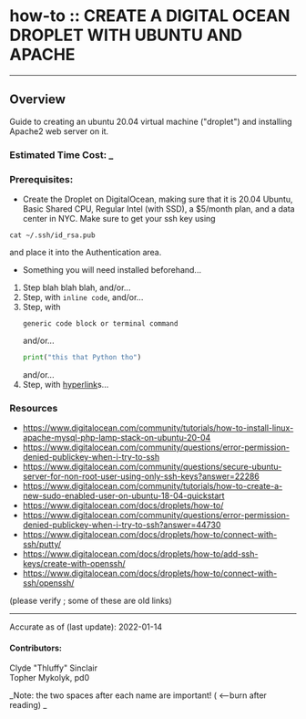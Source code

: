 # how-to :: CREATE A DIGITAL OCEAN DROPLET WITH UBUNTU AND APACHE
---
## Overview
Guide to creating an ubuntu 20.04 virtual machine ("droplet") and installing Apache2 web server on it.

### Estimated Time Cost: _

### Prerequisites:

- Create the Droplet on DigitalOcean, making sure that it is 20.04 Ubuntu, Basic Shared CPU, Regular Intel (with SSD), a $5/month plan, and a data center in NYC.  Make sure to get your ssh key using
```
cat ~/.ssh/id_rsa.pub
```
and place it into the Authentication area.
- Something you will need installed beforehand...

1. Step blah blah blah, and/or...
1. Step, with `inline code`, and/or...
1. Step, with
    ```
    generic code block or terminal command
    ```
   and/or...
    ```python
    print("this that Python tho")
    ```
   and/or...
1. Step, with [hyperlink](https://xkcd.com)s...


### Resources
* https://www.digitalocean.com/community/tutorials/how-to-install-linux-apache-mysql-php-lamp-stack-on-ubuntu-20-04
* https://www.digitalocean.com/community/questions/error-permission-denied-publickey-when-i-try-to-ssh
* https://www.digitalocean.com/community/questions/secure-ubuntu-server-for-non-root-user-using-only-ssh-keys?answer=22286
* https://www.digitalocean.com/community/tutorials/how-to-create-a-new-sudo-enabled-user-on-ubuntu-18-04-quickstart
* https://www.digitalocean.com/docs/droplets/how-to/
* https://www.digitalocean.com/community/questions/error-permission-denied-publickey-when-i-try-to-ssh?answer=44730
* https://www.digitalocean.com/docs/droplets/how-to/connect-with-ssh/putty/
* https://www.digitalocean.com/docs/droplets/how-to/add-ssh-keys/create-with-openssh/
* https://www.digitalocean.com/docs/droplets/how-to/connect-with-ssh/openssh/

(please verify ; some of these are old links)

---

Accurate as of (last update): 2022-01-14

#### Contributors:  
Clyde "Thluffy" Sinclair  
Topher Mykolyk, pd0  

_Note: the two spaces after each name are important! ( <--burn after reading)  _
